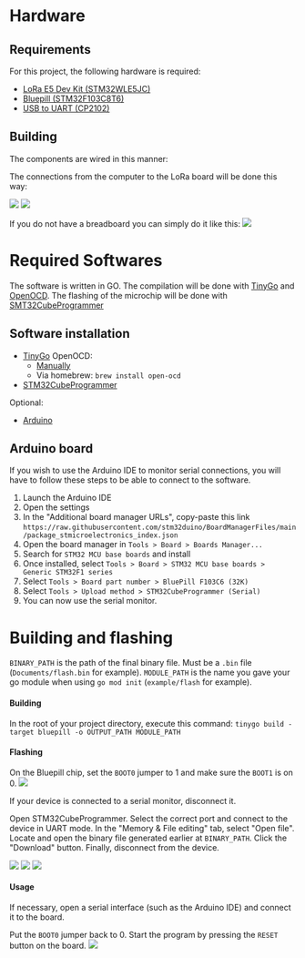 # Hardware

## Requirements
For this project, the following hardware is required:
- [LoRa E5 Dev Kit (STM32WLE5JC)](https://wiki.seeedstudio.com/LoRa_E5_Dev_Board/)
- [Bluepill (STM32F103C8T6)](https://stm32-base.org/boards/STM32F103C8T6-Blue-Pill.html)
- [USB to UART (CP2102)](https://microcontrollerslab.com/cp2102-uart-module-pinout-and-use-it-to-program-arduino-pro-mini/)

## Building

The components are wired in this manner:

<!-- TODO: Component wiring image -->

The connections from the computer to the LoRa board will be done this way:

![](Images/color.png)
![](Images/wireframe.png)

If you do not have a breadboard you can simply do it like this:
![](Images/standalone.png)

# Required Softwares

The software is written in GO.
The compilation will be done with [TinyGo](https://tinygo.org/) and [OpenOCD](https://openocd.org/).
The flashing of the microchip will be done with [SMT32CubeProgrammer](https://www.st.com/en/development-tools/stm32cubeprog.html)

## Software installation

- [TinyGo](https://tinygo.org/getting-started/install/)
OpenOCD:
  - [Manually](https://sourceforge.net/projects/openocd/files/latest/download)
  - Via homebrew: `brew install open-ocd`
- [STM32CubeProgrammer](https://www.st.com/en/development-tools/stm32cubeprog.html#get-software)

Optional:
- [Arduino](https://www.arduino.cc/en/software)

## Arduino board

If you wish to use the Arduino IDE to monitor serial connections, you will have to follow these steps to be able to connect to the software.
1. Launch the Arduino IDE
2. Open the settings
3. In the "Additional board manager URLs", copy-paste this link `https://raw.githubusercontent.com/stm32duino/BoardManagerFiles/main/package_stmicroelectronics_index.json`
4. Open the board manager in `Tools > Board > Boards Manager...`
5. Search for `STM32 MCU base boards` and install
6. Once installed, select `Tools > Board > STM32 MCU base boards > Generic STM32F1 series`
7. Select `Tools > Board part number > BluePill F103C6 (32K)`
8. Select `Tools > Upload method > STM32CubeProgrammer (Serial)`
9. You can now use the serial monitor.

# Building and flashing

`BINARY_PATH` is the path of the final binary file. Must be a `.bin` file (`Documents/flash.bin` for example).
`MODULE_PATH` is the name you gave your go module when using `go mod init` (`example/flash` for example).

#### Building

In the root of your project directory, execute this command:
`tinygo build -target bluepill -o OUTPUT_PATH MODULE_PATH`

#### Flashing

On the Bluepill chip, set the `BOOT0` jumper to 1 and make sure the `BOOT1` is on 0.
![](Images/jumpers_1.png)

If your device is connected to a serial monitor, disconnect it.

Open STM32CubeProgrammer.
Select the correct port and connect to the device in UART mode.
In the "Memory & File editing" tab, select "Open file".
Locate and open the binary file generated earlier at `BINARY_PATH`.
Click the "Download" button.
Finally, disconnect from the device.
<!-- TODO: Edit SMT32 screengrabs to show the buttons to click -->
![](./Images/cubeprog_A.png)
![](./Images/cubeprog_B.png)
![](./Images/cubeprog_C.png)

#### Usage

If necessary, open a serial interface (such as the Arduino IDE) and connect it to the board.

Put the `BOOT0` jumper back to 0.
Start the program by pressing the `RESET` button on the board.
![](Images/jumpers_0.png)